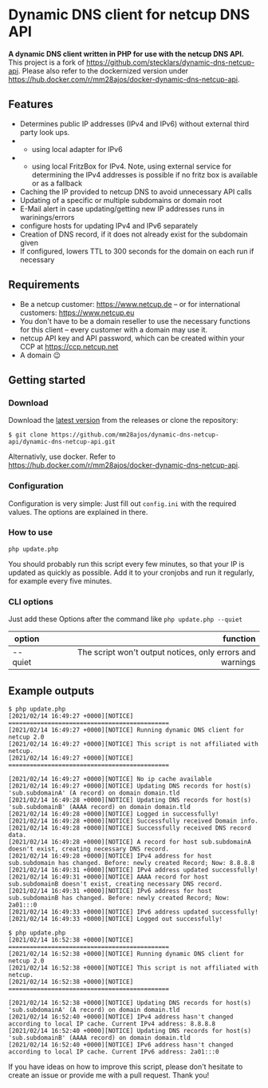# Dynamic DNS client for netcup DNS API
**A dynamic DNS client written in PHP for use with the netcup DNS API.** This project is a fork of https://github.com/stecklars/dynamic-dns-netcup-api. Please also refer to the dockernized version under https://hub.docker.com/r/mm28ajos/docker-dynamic-dns-netcup-api.

## Features
* Determines public IP addresses (IPv4 and IPv6) without external third party look ups.
* * using local adapter for IPv6
* * using local FritzBox for IPv4. Note, using external service for determining the IPv4 addresses is possible if no fritz box is available or as a fallback
* Caching the IP provided to netcup DNS to avoid unnecessary API calls
* Updating of a specific or multiple subdomains or domain root
* E-Mail alert in case updating/getting new IP addresses runs in warinings/errors
* configure hosts for updating IPv4 and IPv6 separately
* Creation of DNS record, if it does not already exist for the subdomain given
* If configured, lowers TTL to 300 seconds for the domain on each run if necessary

## Requirements
* Be a netcup customer: https://www.netcup.de – or for international customers: https://www.netcup.eu
* You don't have to be a domain reseller to use the necessary functions for this client – every customer with a domain may use it.
* netcup API key and API password, which can be created within your CCP at https://ccp.netcup.net
* A domain :wink:

## Getting started
### Download
Download the [latest version](https://github.com/mm28ajos/dynamic-dns-netcup-api/releases/latest) from the releases or clone the repository:

`$ git clone https://github.com/mm28ajos/dynamic-dns-netcup-api/dynamic-dns-netcup-api.git`

Alternativly, use docker. Refer to https://hub.docker.com/r/mm28ajos/docker-dynamic-dns-netcup-api.

### Configuration
Configuration is very simple: Just fill out `config.ini` with the required values. The options are explained in there.

### How to use
`php update.php`

You should probably run this script every few minutes, so that your IP is updated as quickly as possible. Add it to your cronjobs and run it regularly, for example every five minutes.

### CLI options
Just add these Options after the command like `php update.php --quiet`

| option        | function                                                  |
| ------------- |----------------------------------------------------------:|
| --quiet       | The script won't output notices, only errors and warnings |

## Example outputs
```
$ php update.php
[2021/02/14 16:49:27 +0000][NOTICE] =============================================
[2021/02/14 16:49:27 +0000][NOTICE] Running dynamic DNS client for netcup 2.0
[2021/02/14 16:49:27 +0000][NOTICE] This script is not affiliated with netcup.
[2021/02/14 16:49:27 +0000][NOTICE] =============================================

[2021/02/14 16:49:27 +0000][NOTICE] No ip cache available
[2021/02/14 16:49:27 +0000][NOTICE] Updating DNS records for host(s) 'sub.subdomainA' (A record) on domain domain.tld
[2021/02/14 16:49:28 +0000][NOTICE] Updating DNS records for host(s) 'sub.subdomainB' (AAAA record) on domain domain.tld
[2021/02/14 16:49:28 +0000][NOTICE] Logged in successfully!
[2021/02/14 16:49:28 +0000][NOTICE] Successfully received Domain info.
[2021/02/14 16:49:28 +0000][NOTICE] Successfully received DNS record data.
[2021/02/14 16:49:28 +0000][NOTICE] A record for host sub.subdomainA doesn't exist, creating necessary DNS record.
[2021/02/14 16:49:28 +0000][NOTICE] IPv4 address for host sub.subdomain has changed. Before: newly created Record; Now: 8.8.8.8
[2021/02/14 16:49:31 +0000][NOTICE] IPv4 address updated successfully!
[2021/02/14 16:49:31 +0000][NOTICE] AAAA record for host sub.subdomainB doesn't exist, creating necessary DNS record.
[2021/02/14 16:49:31 +0000][NOTICE] IPv6 address for host sub.subdomainB has changed. Before: newly created Record; Now: 2a01:::0
[2021/02/14 16:49:33 +0000][NOTICE] IPv6 address updated successfully!
[2021/02/14 16:49:33 +0000][NOTICE] Logged out successfully!
```
```
$ php update.php
[2021/02/14 16:52:38 +0000][NOTICE] =============================================
[2021/02/14 16:52:38 +0000][NOTICE] Running dynamic DNS client for netcup 2.0
[2021/02/14 16:52:38 +0000][NOTICE] This script is not affiliated with netcup.
[2021/02/14 16:52:38 +0000][NOTICE] =============================================

[2021/02/14 16:52:38 +0000][NOTICE] Updating DNS records for host(s) 'sub.subdomainA' (A record) on domain domain.tld
[2021/02/14 16:52:40 +0000][NOTICE] IPv4 address hasn't changed according to local IP cache. Current IPv4 address: 8.8.8.8
[2021/02/14 16:52:40 +0000][NOTICE] Updating DNS records for host(s) 'sub.subdomainB' (AAAA record) on domain domain.tld
[2021/02/14 16:52:40 +0000][NOTICE] IPv6 address hasn't changed according to local IP cache. Current IPv6 address: 2a01:::0
```

If you have ideas on how to improve this script, please don't hesitate to create an issue or provide me with a pull request. Thank you!